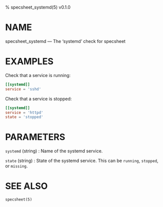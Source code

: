 % specsheet_systemd(5) v0.1.0


NAME
====

specsheet_systemd — The ‘systemd’ check for specsheet


EXAMPLES
========

Check that a service is running:

```toml
[[systemd]]
service = 'sshd'
```

Check that a service is stopped:

```toml
[[systemd]]
service = 'httpd'
state = 'stopped'
```


PARAMETERS
==========

`systemd` (string)
: Name of the systemd service.

`state` (string)
: State of the systemd service. This can be `running`, `stopped`, or `missing`.


SEE ALSO
========

`specsheet(5)`
